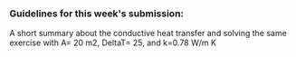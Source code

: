 ### Guidelines for this week's submission:
A short summary about the conductive heat transfer and solving the same exercise with A= 20 m2, DeltaT= 25, and k=0.78 W/m K 
